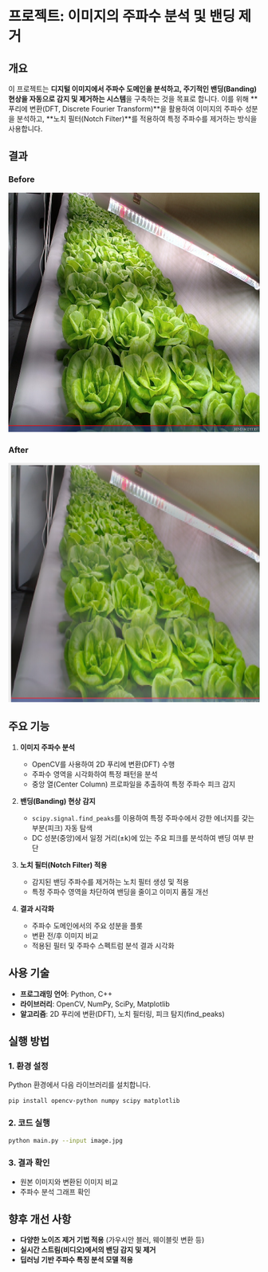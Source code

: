# 프로젝트: 이미지의 주파수 분석 및 밴딩 제거

## 개요

이 프로젝트는 **디지털 이미지에서 주파수 도메인을 분석하고, 주기적인 밴딩(Banding) 현상을 자동으로 감지 및 제거하는 시스템**을 구축하는 것을 목표로 합니다. 이를 위해 \*\*푸리에 변환(DFT, Discrete Fourier Transform)\*\*을 활용하여 이미지의 주파수 성분을 분석하고, \*\*노치 필터(Notch Filter)\*\*를 적용하여 특정 주파수를 제거하는 방식을 사용합니다.

## 결과
### Before
<img src="https://github.com/orothy579/midbar_prj2/blob/main/image1.jpg" width="640" height="480">

### After
<img src="https://github.com/orothy579/midbar_prj2/blob/main/image2.png" width="640" height="480">

## 주요 기능

1. **이미지 주파수 분석**

   - OpenCV를 사용하여 2D 푸리에 변환(DFT) 수행
   - 주파수 영역을 시각화하여 특정 패턴을 분석
   - 중앙 열(Center Column) 프로파일을 추출하여 특정 주파수 피크 감지

2. **밴딩(Banding) 현상 감지**

   - `scipy.signal.find_peaks`를 이용하여 특정 주파수에서 강한 에너지를 갖는 부분(피크) 자동 탐색
   - DC 성분(중앙)에서 일정 거리(±k)에 있는 주요 피크를 분석하여 밴딩 여부 판단

3. **노치 필터(Notch Filter) 적용**

   - 감지된 밴딩 주파수를 제거하는 노치 필터 생성 및 적용
   - 특정 주파수 영역을 차단하여 밴딩을 줄이고 이미지 품질 개선

4. **결과 시각화**

   - 주파수 도메인에서의 주요 성분을 플롯
   - 변환 전/후 이미지 비교
   - 적용된 필터 및 주파수 스펙트럼 분석 결과 시각화

## 사용 기술

- **프로그래밍 언어**: Python, C++
- **라이브러리**: OpenCV, NumPy, SciPy, Matplotlib
- **알고리즘**: 2D 푸리에 변환(DFT), 노치 필터링, 피크 탐지(find\_peaks)

## 실행 방법

### 1. 환경 설정

Python 환경에서 다음 라이브러리를 설치합니다.

```sh
pip install opencv-python numpy scipy matplotlib
```

### 2. 코드 실행

```sh
python main.py --input image.jpg
```

### 3. 결과 확인

- 원본 이미지와 변환된 이미지 비교
- 주파수 분석 그래프 확인

## 향후 개선 사항

- **다양한 노이즈 제거 기법 적용** (가우시안 블러, 웨이블릿 변환 등)
- **실시간 스트림(비디오)에서의 밴딩 감지 및 제거**
- **딥러닝 기반 주파수 특징 분석 모델 적용**
